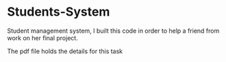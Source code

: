 # Students-System

Student management system, I built this code in order to help a friend from work on her final project.

The pdf file holds the details for this task
